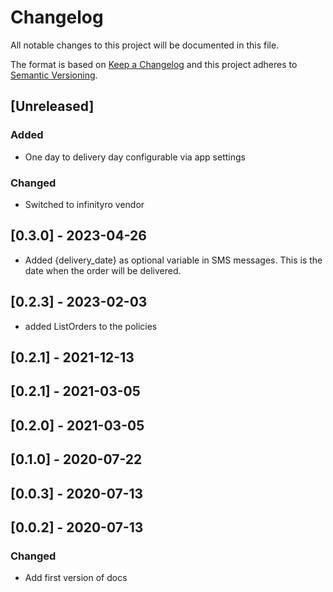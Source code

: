 # Changelog

All notable changes to this project will be documented in this file.

The format is based on [Keep a Changelog](http://keepachangelog.com/en/1.0.0/)
and this project adheres to [Semantic Versioning](http://semver.org/spec/v2.0.0.html).

## [Unreleased]

### Added

- One day to delivery day configurable via app settings

### Changed

- Switched to infinityro vendor

## [0.3.0] - 2023-04-26

- Added {delivery_date} as optional variable in SMS messages. This is the date when the order will be delivered.

## [0.2.3] - 2023-02-03

- added ListOrders to the policies

## [0.2.1] - 2021-12-13

## [0.2.1] - 2021-03-05

## [0.2.0] - 2021-03-05

## [0.1.0] - 2020-07-22

## [0.0.3] - 2020-07-13

## [0.0.2] - 2020-07-13

### Changed

- Add first version of docs
